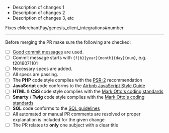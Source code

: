 * Description of changes 1
* Description of changes 2
* Description of changes 3, etc

Fixes eMerchantPay/genesis_client_integrations#number

-----------------

Before merging the PR make sure the following are checked:

* [ ] [Good commit messages][1] are used.
* [ ] Commit message starts with `{f|b}{year}{month}{day}{num}`, e.g. f2016071101
* [ ] Necessary specs are added.
* [ ] All specs are passing.
* [ ] The **PHP** code style complies with the [PSR-2][2] recommendation
* [ ] **JavaScript** code conforms to the [Airbnb JavaScript Style Guide][3]
* [ ] **HTML** & **CSS** code style complies with the [Mark Otto's coding standards][4]
* [ ] **Smarty** / **Twig** code style complies with the [Mark Otto's coding standards][4]
* [ ] **SQL** code conforms to the [SQL guidelines][5] 
* [ ] All automated or manual PR comments are resolved or proper explanation is included for the given change
* [ ] The PR relates to **only** one subject with a clear title

[1]: http://tbaggery.com/2008/04/19/a-note-about-git-commit-messages.html
[2]: http://www.php-fig.org/psr/psr-2/
[3]: https://github.com/airbnb/javascript
[4]: http://codeguide.co/
[5]: http://doc.prestashop.com/display/PS16/SQL+Guidelines
